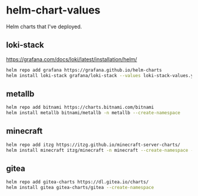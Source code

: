 # helm-chart-values

Helm charts that I've deployed.

## loki-stack

https://grafana.com/docs/loki/latest/installation/helm/

```sh
helm repo add grafana https://grafana.github.io/helm-charts
helm install loki-stack grafana/loki-stack --values loki-stack-values.yml -n loki --create-namespace
```

## metallb

```sh
helm repo add bitnami https://charts.bitnami.com/bitnami
helm install metallb bitnami/metallb -n metallb --create-namespace
```


## minecraft

```sh
helm repo add itzg https://itzg.github.io/minecraft-server-charts/
helm install minecraft itzg/minecraft -n minecraft --create-namespace --values minecraft-values.yml
```

## gitea

```sh
helm repo add gitea-charts https://dl.gitea.io/charts/
helm install gitea gitea-charts/gitea --create-namespace 
```
